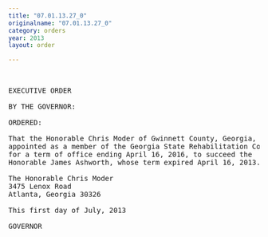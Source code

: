 ```yaml
---
title: "07.01.13.27_0"
originalname: "07.01.13.27_0"
category: orders
year: 2013
layout: order

---
```

<pre>
 

EXECUTIVE ORDER

BY THE GOVERNOR:

ORDERED:

That the Honorable Chris Moder of Gwinnett County, Georgia, is
appointed as a member of the Georgia State Rehabilitation Council,
for a term of office ending April 16, 2016, to succeed the
Honorable James Ashworth, whose term expired April 16, 2013.

The Honorable Chris Moder
3475 Lenox Road
Atlanta, Georgia 30326

This first day of July, 2013

GOVERNOR

</pre>
